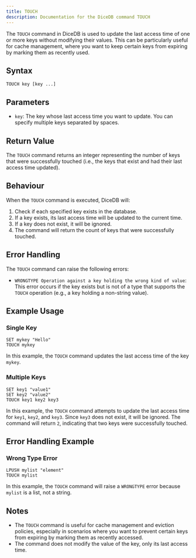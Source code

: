 ```yaml
---
title: TOUCH
description: Documentation for the DiceDB command TOUCH
---
```


The `TOUCH` command in DiceDB is used to update the last access time of one or more keys without modifying their values. This can be particularly useful for cache management, where you want to keep certain keys from expiring by marking them as recently used.

## Syntax

```plaintext
TOUCH key [key ...]
```

## Parameters

- `key`: The key whose last access time you want to update. You can specify multiple keys separated by spaces.

## Return Value

The `TOUCH` command returns an integer representing the number of keys that were successfully touched (i.e., the keys that exist and had their last access time updated).

## Behaviour

When the `TOUCH` command is executed, DiceDB will:

1. Check if each specified key exists in the database.
2. If a key exists, its last access time will be updated to the current time.
3. If a key does not exist, it will be ignored.
4. The command will return the count of keys that were successfully touched.

## Error Handling

The `TOUCH` command can raise the following errors:

- `WRONGTYPE Operation against a key holding the wrong kind of value`: This error occurs if the key exists but is not of a type that supports the `TOUCH` operation (e.g., a key holding a non-string value).

## Example Usage

### Single Key

```plaintext
SET mykey "Hello"
TOUCH mykey
```

In this example, the `TOUCH` command updates the last access time of the key `mykey`.

### Multiple Keys

```plaintext
SET key1 "value1"
SET key2 "value2"
TOUCH key1 key2 key3
```

In this example, the `TOUCH` command attempts to update the last access time for `key1`, `key2`, and `key3`. Since `key3` does not exist, it will be ignored. The command will return `2`, indicating that two keys were successfully touched.

## Error Handling Example

### Wrong Type Error

```plaintext
LPUSH mylist "element"
TOUCH mylist
```

In this example, the `TOUCH` command will raise a `WRONGTYPE` error because `mylist` is a list, not a string.

## Notes

- The `TOUCH` command is useful for cache management and eviction policies, especially in scenarios where you want to prevent certain keys from expiring by marking them as recently accessed.
- The command does not modify the value of the key, only its last access time.

